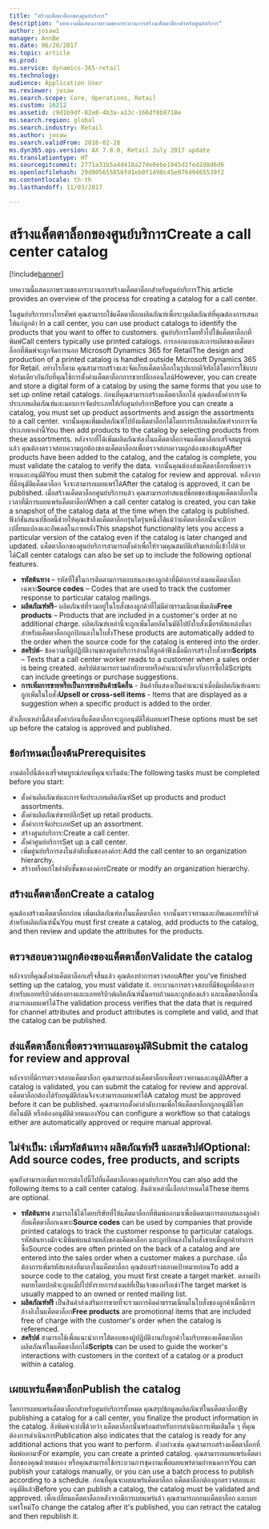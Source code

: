 ```yaml
---
title: "สร้างแค็ตตาล็อกของศูนย์บริการ"
description: "บทความนี้แสดงภาพรวมของกระบวนการสร้างแค็ตตาล็อกสำหรับศูนย์บริการ"
author: josaw1
manager: AnnBe
ms.date: 06/20/2017
ms.topic: article
ms.prod: 
ms.service: dynamics-365-retail
ms.technology: 
audience: Application User
ms.reviewer: josaw
ms.search.scope: Core, Operations, Retail
ms.custom: 16212
ms.assetid: c9d1b9df-82e8-4b3a-a13c-166df8b9718e
ms.search.region: global
ms.search.industry: Retail
ms.author: josaw
ms.search.validFrom: 2016-02-28
ms.dyn365.ops.version: AX 7.0.0, Retail July 2017 update
ms.translationtype: HT
ms.sourcegitcommit: 2771a31b5a4d418a27de0ebe1945d1fed2d8d6d6
ms.openlocfilehash: 29d005655856fd1eb0f1490c45e07649465539f2
ms.contentlocale: th-th
ms.lasthandoff: 11/03/2017

---
```


# <a name="create-a-call-center-catalog"></a><span data-ttu-id="2dc52-103">สร้างแค็ตตาล็อกของศูนย์บริการ</span><span class="sxs-lookup"><span data-stu-id="2dc52-103">Create a call center catalog</span></span>

[!include[banner](includes/banner.md)]


<span data-ttu-id="2dc52-104">บทความนี้แสดงภาพรวมของกระบวนการสร้างแค็ตตาล็อกสำหรับศูนย์บริการ</span><span class="sxs-lookup"><span data-stu-id="2dc52-104">This article provides an overview of the process for creating a catalog for a call center.</span></span> 

<span data-ttu-id="2dc52-105">ในศูนย์บริการทางโทรศัพท์ คุณสามารถใช้แค็ตตาล็อกผลิตภัณฑ์เพื่อระบุผลิตภัณฑ์ที่คุณต้องการเสนอให้แก่ลูกค้า </span><span class="sxs-lookup"><span data-stu-id="2dc52-105">In a call center, you can use product catalogs to identify the products that you want to offer to customers.</span></span> <span data-ttu-id="2dc52-106">ศูนย์บริการโดยทั่วไปใช้แค็ตตาล็อกที่พิมพ์</span><span class="sxs-lookup"><span data-stu-id="2dc52-106">Call centers typically use printed catalogs.</span></span> <span data-ttu-id="2dc52-107">การออกแบบและการผลิตของแค็ตตาล็อกที่พิมพ์จะถูกจัดการนอก Microsoft Dynamics 365 for Retail</span><span class="sxs-lookup"><span data-stu-id="2dc52-107">The design and production of a printed catalog is handled outside Microsoft Dynamics 365 for Retail.</span></span> <span data-ttu-id="2dc52-108">อย่างไรก็ตาม คุณสามารถสร้างและจัดเก็บแค็ตตาล็อกในรูปแบบดิจิทัลได้โดยการใช้แบบฟอร์มเดียวกันกับที่คุณใช้การตั้งค่าแค็ตตาล็อกการขายปลีกออนไลน์</span><span class="sxs-lookup"><span data-stu-id="2dc52-108">However, you can create and store a digital form of a catalog by using the same forms that you use to set up online retail catalogs.</span></span> <span data-ttu-id="2dc52-109">ก่อนที่คุณสามารถสร้างแค็ตตาล็อกได้ คุณต้องตั้งค่าการจัดประเภทผลิตภัณฑ์และมอบการจัดประเภทให้กับศูนย์บริการ</span><span class="sxs-lookup"><span data-stu-id="2dc52-109">Before you can create a catalog, you must set up product assortments and assign the assortments to a call center.</span></span> <span data-ttu-id="2dc52-110">จากนั้นคุณเพิ่มผลิตภัณฑ์ไปยังแค็ตตาล็อกได้โดยการเลือกผลิตภัณฑ์จากการจัดประเภทเหล่านี้</span><span class="sxs-lookup"><span data-stu-id="2dc52-110">You then add products to the catalog by selecting products from these assortments.</span></span> <span data-ttu-id="2dc52-111">หลังจากที่ได้เพิ่มผลิตภัณฑ์ลงในแค็ตตาล็อกจนแค็ตตาล็อกเสร็จสมบูรณ์แล้ว คุณต้องตรวจสอบความถูกต้องของแค็ตตาล็อกเพื่อตรวจสอบความถูกต้องของข้อมูล</span><span class="sxs-lookup"><span data-stu-id="2dc52-111">After products have been added to the catalog, and the catalog is complete, you must validate the catalog to verify the data.</span></span> <span data-ttu-id="2dc52-112">จากนั้นคุณต้องส่งแค็ตตาล็อกเพื่อตรวจทานและอนุมัติ</span><span class="sxs-lookup"><span data-stu-id="2dc52-112">You must then submit the catalog for review and approval.</span></span> <span data-ttu-id="2dc52-113">หลังจากที่มีอนุมัติแค็ตตาล็อก จึงจะสามารถเผยแพร่ได้</span><span class="sxs-lookup"><span data-stu-id="2dc52-113">After the catalog is approved, it can be published.</span></span> <span data-ttu-id="2dc52-114">เมื่อสร้างแค็ตตาล็อกศูนย์บริการแล้ว คุณสามารถทำสแนปช็อตของข้อมูลแค็ตตาล็อกในเวลาที่มีการเผยแพร่แค็ตตาล็อก</span><span class="sxs-lookup"><span data-stu-id="2dc52-114">When a call center catalog is created, you can take a snapshot of the catalog data at the time when the catalog is published.</span></span> <span data-ttu-id="2dc52-115">ฟังก์ชันสแนปช็อตนี้ช่วยให้คุณเข้าถึงแค็ตตาล็อกรุ่นใดรุ่นหนึ่งได้แม้ว่าแค็ตตาล็อกนั้นจะมีการเปลี่ยนแปลงและอัพเดตในภายหลัง</span><span class="sxs-lookup"><span data-stu-id="2dc52-115">This snapshot functionality lets you access a particular version of the catalog even if the catalog is later changed and updated.</span></span> <span data-ttu-id="2dc52-116">แค็ตตาล็อกของศูนย์บริการสามารถตั้งค่าเพื่อให้รวมคุณสมบัติเสริมเหล่านี้เข้าไปด้วยได้</span><span class="sxs-lookup"><span data-stu-id="2dc52-116">Call center catalogs can also be set up to include the following optional features.</span></span>

-   <span data-ttu-id="2dc52-117">**รหัสต้นทาง** – รหัสที่ใช้ในการติดตามการตอบสนองของลูกค้าที่มีต่อการส่งเมลแค็ตตาล็อกเฉพาะ</span><span class="sxs-lookup"><span data-stu-id="2dc52-117">**Source codes** – Codes that are used to track the customer response to particular catalog mailings.</span></span>
-   <span data-ttu-id="2dc52-118">**ผลิตภัณฑ์ฟรี**– ผลิตภัณฑ์ที่รวมอยู่ในใบสั่งของลูกค้าที่ไม่มีค่าธรรมเนียมเพิ่มเติม</span><span class="sxs-lookup"><span data-stu-id="2dc52-118">**Free products** – Products that are included in a customer's order at no additional charge.</span></span> <span data-ttu-id="2dc52-119">ผลิตภัณฑ์เหล่านี้จะถูกเพิ่มโดยอัตโนมัติไปยังใบสั่งเมื่อรหัสแหล่งที่มาสำหรับแค็ตตาล็อกถูกป้อนลงในใบสั่ง</span><span class="sxs-lookup"><span data-stu-id="2dc52-119">These products are automatically added to the order when the source code for the catalog is entered into the order.</span></span>
-   <span data-ttu-id="2dc52-120">**สคริปต์**– ข้อความที่ผู้ปฏิบัติงานของศูนย์บริการอ่านให้ลูกค้าฟังเมื่อมีการสร้างใบสั่งขาย</span><span class="sxs-lookup"><span data-stu-id="2dc52-120">**Scripts** – Texts that a call center worker reads to a customer when a sales order is being created.</span></span> <span data-ttu-id="2dc52-121">สคริปต์สามารถรวมคำทักทายหรือคำแนะนำเกี่ยวกับการซื้อได้</span><span class="sxs-lookup"><span data-stu-id="2dc52-121">Scripts can include greetings or purchase suggestions.</span></span>
-   <span data-ttu-id="2dc52-122">**การเพิ่มการขายหรือเป็นการขายสินค้าชนิดอื่น** - สินค้าที่แสดงเป็นคำแนะนำเมื่อมีผลิตภัณฑ์เฉพาะถูกเพิ่มในใบสั่ง</span><span class="sxs-lookup"><span data-stu-id="2dc52-122">**Upsell or cross-sell items** - Items that are displayed as a suggestion when a specific product is added to the order.</span></span>

<span data-ttu-id="2dc52-123">ตัวเลือกเหล่านี้ต้องตั้งค่าก่อนที่แค็ตตาล็อกจะถูกอนุมัติให้เผยแพร่</span><span class="sxs-lookup"><span data-stu-id="2dc52-123">These options must be set up before the catalog is approved and published.</span></span>

## <a name="prerequisites"></a><span data-ttu-id="2dc52-124">ข้อกำหนดเบื้องต้น</span><span class="sxs-lookup"><span data-stu-id="2dc52-124">Prerequisites</span></span>
<span data-ttu-id="2dc52-125">งานต่อไปนี้ต้องเสร็จสมบูรณ์ก่อนที่คุณจะเริ่มต้น:</span><span class="sxs-lookup"><span data-stu-id="2dc52-125">The following tasks must be completed before you start:</span></span>

-   <span data-ttu-id="2dc52-126">ตั้งค่าผลิตภัณฑ์และการจัดประเภทผลิตภัณฑ์</span><span class="sxs-lookup"><span data-stu-id="2dc52-126">Set up products and product assortments.</span></span>
-   <span data-ttu-id="2dc52-127">ตั้งค่าผลิตภัณฑ์ขายปลีก</span><span class="sxs-lookup"><span data-stu-id="2dc52-127">Set up retail products.</span></span>
-   <span data-ttu-id="2dc52-128">ตั้งค่าการจัดประเภท</span><span class="sxs-lookup"><span data-stu-id="2dc52-128">Set up an assortment.</span></span>
-   <span data-ttu-id="2dc52-129">สร้างศูนย์บริการ:</span><span class="sxs-lookup"><span data-stu-id="2dc52-129">Create a call center.</span></span>
-   <span data-ttu-id="2dc52-130">ตั้งค่าศูนย์บริการ</span><span class="sxs-lookup"><span data-stu-id="2dc52-130">Set up a call center.</span></span>
-   <span data-ttu-id="2dc52-131">เพิ่มศูนย์บริการลงในลำดับชั้นขององค์กร:</span><span class="sxs-lookup"><span data-stu-id="2dc52-131">Add the call center to an organization hierarchy.</span></span>
-   <span data-ttu-id="2dc52-132">สร้างหรือแก้ไขลำดับชั้นขององค์กร</span><span class="sxs-lookup"><span data-stu-id="2dc52-132">Create or modify an organization hierarchy.</span></span>

## <a name="create-a-catalog"></a><span data-ttu-id="2dc52-133">สร้างแค็ตตาล็อก</span><span class="sxs-lookup"><span data-stu-id="2dc52-133">Create a catalog</span></span>
<span data-ttu-id="2dc52-134">คุณต้องสร้างแค็ตตาล็อกก่อน เพิ่มผลิตภัณฑ์ลงในแค็ตตาล็อก จากนั้นตรวจทานและอัพเดแอททริบิวต์สำหรับผลิตภัณฑ์นั้น</span><span class="sxs-lookup"><span data-stu-id="2dc52-134">You must first create a catalog, add products to the catalog, and then review and update the attributes for the products.</span></span>

## <a name="validate-the-catalog"></a><span data-ttu-id="2dc52-135">ตรวจสอบความถูกต้องของแค็ตตาล็อก</span><span class="sxs-lookup"><span data-stu-id="2dc52-135">Validate the catalog</span></span>
<span data-ttu-id="2dc52-136">หลังจากที่คุณตั้งค่าแค็ตตาล็อกเสร็จสิ้นแล้ว คุณต้องทำการตรวจสอบ</span><span class="sxs-lookup"><span data-stu-id="2dc52-136">After you've finished setting up the catalog, you must validate it.</span></span> <span data-ttu-id="2dc52-137">กระบวนการตรวจสอบที่มีข้อมูลที่ต้องการสำหรับแอททริบิวต์ช่องทางและแอททริบิวต์ผลิตภัณฑ์นั้นครบถ้วนและถูกต้องแล้ว และแค็ตตาล็อกนั้นสามารถเผยแพร่ได้</span><span class="sxs-lookup"><span data-stu-id="2dc52-137">The validation process verifies that the data that is required for channel attributes and product attributes is complete and valid, and that the catalog can be published.</span></span>

## <a name="submit-the-catalog-for-review-and-approval"></a><span data-ttu-id="2dc52-138">ส่งแค็ตตาล็อกเพื่อตรวจทานและอนุมัติ</span><span class="sxs-lookup"><span data-stu-id="2dc52-138">Submit the catalog for review and approval</span></span>
<span data-ttu-id="2dc52-139">หลังจากที่มีการตรวจสอบแค็ตตาล็อก คุณสามารถส่งแค็ตตาล็อกเพื่อตรวจทานและอนุมัติ</span><span class="sxs-lookup"><span data-stu-id="2dc52-139">After a catalog is validated, you can submit the catalog for review and approval.</span></span> <span data-ttu-id="2dc52-140">แค็ตตาล็อกต้องได้รับอนุมัติก่อนจึงจะสามารถเผยแพร่ได้</span><span class="sxs-lookup"><span data-stu-id="2dc52-140">A catalog must be approved before it can be published.</span></span> <span data-ttu-id="2dc52-141">คุณสามารถตั้งค่าลำดับงานเพื่อให้แค็ตตาล็อกถูกอนุมัติโดยอัตโนมัติ หรือต้องอนุมัติด้วยตนเอง</span><span class="sxs-lookup"><span data-stu-id="2dc52-141">You can configure a workflow so that catalogs either are automatically approved or require manual approval.</span></span>

## <a name="optional-add-source-codes-free-products-and-scripts"></a><span data-ttu-id="2dc52-142">ไม่จำเป็น: เพิ่มรหัสต้นทาง ผลิตภัณฑ์ฟรี และสคริปต์</span><span class="sxs-lookup"><span data-stu-id="2dc52-142">Optional: Add source codes, free products, and scripts</span></span>
<span data-ttu-id="2dc52-143">คุณยังสามารถเพิ่มรายการต่อไปนี้ไปที่แค็ตตาล็อกของศูนย์บริการ</span><span class="sxs-lookup"><span data-stu-id="2dc52-143">You can also add the following items to a call center catalog.</span></span> <span data-ttu-id="2dc52-144">สินค้าเหล่านี้เลือกกำหนดได้</span><span class="sxs-lookup"><span data-stu-id="2dc52-144">These items are optional.</span></span>

-   <span data-ttu-id="2dc52-145">**รหัสต้นทาง** สามารถใช้ได้โดยบริษัทที่ให้แค็ตตาล็อกที่พิมพ์ออกมาเพื่อติดตามการตอบสนองลูกค้ากับแค็ตตาล็อกเฉพาะ</span><span class="sxs-lookup"><span data-stu-id="2dc52-145">**Source codes** can be used by companies that provide printed catalogs to track the customer response to particular catalogs.</span></span> <span data-ttu-id="2dc52-146">รหัสต้นทางมักจะมีพิมพ์บนด้านหลังของแค็ตตาล็อก และถูกป้อนลงในใบสั่งขายเมื่อลูกค้าทำการซื้อ</span><span class="sxs-lookup"><span data-stu-id="2dc52-146">Source codes are often printed on the back of a catalog and are entered into the sales order when a customer makes a purchase.</span></span> <span data-ttu-id="2dc52-147">เมื่อต้องการเพิ่มรหัสแหล่งที่มาลงในแค็ตตาล็อก คุณต้องสร้างตลาดเป้าหมายก่อน</span><span class="sxs-lookup"><span data-stu-id="2dc52-147">To add a source code to the catalog, you must first create a target market.</span></span> <span data-ttu-id="2dc52-148">ตลาดเป้าหมายโดยปกติจะถูกแม็ปไปยังรายการส่งเมล์ที่เป็นเจ้าของหรือเช่า</span><span class="sxs-lookup"><span data-stu-id="2dc52-148">The target market is usually mapped to an owned or rented mailing list.</span></span>
-   <span data-ttu-id="2dc52-149">**ผลิตภัณฑ์ฟรี** เป็นสินค้าส่งเสริมการขายที่จะรวมการคิดค่าธรรมเนียมในใบสั่งของลูกค้าเมื่อมีการอ้างอิงในแค็ตตาล็อก</span><span class="sxs-lookup"><span data-stu-id="2dc52-149">**Free products** are promotional items that are included free of charge with the customer's order when the catalog is referenced.</span></span>
-   <span data-ttu-id="2dc52-150">**สคริปต์** สามารถใช้เพื่อแนะนำการโต้ตอบของผู้ปฏิบัติงานกับลูกค้าในบริบทของแค็ตตาล็อกผลิตภัณฑ์ในแค็ตตาล็อกได้</span><span class="sxs-lookup"><span data-stu-id="2dc52-150">**Scripts** can be used to guide the worker's interactions with customers in the context of a catalog or a product within a catalog.</span></span>

## <a name="publish-the-catalog"></a><span data-ttu-id="2dc52-151">เผยแพร่แค็ตตาล็อก</span><span class="sxs-lookup"><span data-stu-id="2dc52-151">Publish the catalog</span></span>
<span data-ttu-id="2dc52-152">โดยการเผยแพร่แค็ตตาล็อกสำหรับศูนย์บริการทั้งหมด คุณสรุปข้อมูลผลิตภัณฑ์ในแค็ตตาล็อก</span><span class="sxs-lookup"><span data-stu-id="2dc52-152">By publishing a catalog for a call center, you finalize the product information in the catalog.</span></span> <span data-ttu-id="2dc52-153">สิ่งพิมพ์จะบ่งชี้ด้วยว่า แค็ตตาล็อกนั้นพร้อมสำหรับการดำเนินการเพิ่มเติมใด ๆ ที่คุณต้องการดำเนินการ</span><span class="sxs-lookup"><span data-stu-id="2dc52-153">Publication also indicates that the catalog is ready for any additional actions that you want to perform.</span></span> <span data-ttu-id="2dc52-154">ตัวอย่างเช่น คุณสามารถสร้างแค็ตตาล็อกที่พิมพ์ออกมา</span><span class="sxs-lookup"><span data-stu-id="2dc52-154">For example, you can create a printed catalog.</span></span> <span data-ttu-id="2dc52-155">คุณสามารถเผยแพร่แค็ตตาล็อกของคุณด้วยตนเอง หรือคุณสามารถใช้กระบวนการชุดงานเพื่อเผยแพร่ตามกำหนดการ</span><span class="sxs-lookup"><span data-stu-id="2dc52-155">You can publish your catalogs manually, or you can use a batch process to publish according to a schedule.</span></span> <span data-ttu-id="2dc52-156">ก่อนที่คุณจะเผยแพร่แค็ตตาล็อก แค็ตตาล็อกต้องถูกตรวจสอบและอนุมัติแล้ว</span><span class="sxs-lookup"><span data-stu-id="2dc52-156">Before you can publish a catalog, the catalog must be validated and approved.</span></span> <span data-ttu-id="2dc52-157">เพื่อเปลี่ยนแค็ตตาล็อกหลังจากมีการเผยแพร่แล้ว คุณสามารถถอนแค็ตตาล็อก และเผยแพร่ใหม่</span><span class="sxs-lookup"><span data-stu-id="2dc52-157">To change the catalog after it's published, you can retract the catalog and then republish it.</span></span>




